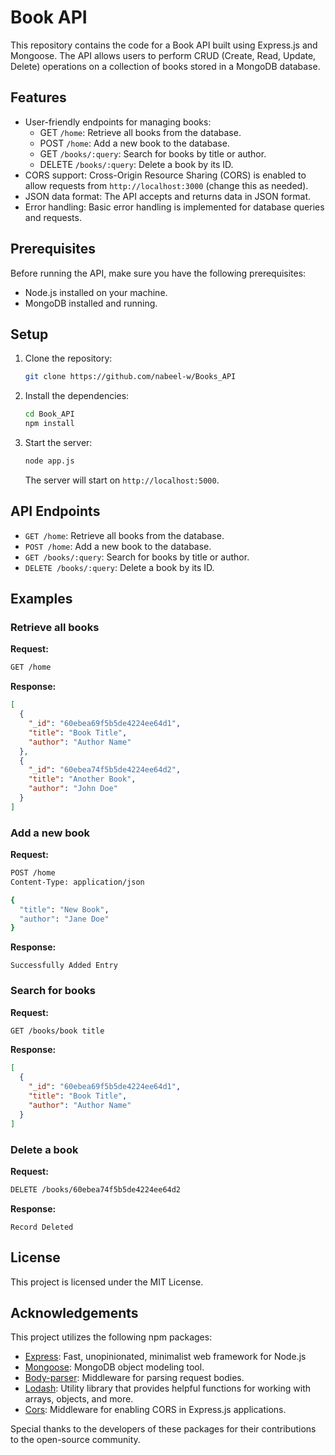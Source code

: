 # Book API

This repository contains the code for a Book API built using Express.js and Mongoose. The API allows users to perform CRUD (Create, Read, Update, Delete) operations on a collection of books stored in a MongoDB database.

## Features

- User-friendly endpoints for managing books:
  - GET `/home`: Retrieve all books from the database.
  - POST `/home`: Add a new book to the database.
  - GET `/books/:query`: Search for books by title or author.
  - DELETE `/books/:query`: Delete a book by its ID.
- CORS support: Cross-Origin Resource Sharing (CORS) is enabled to allow requests from `http://localhost:3000` (change this as needed).
- JSON data format: The API accepts and returns data in JSON format.
- Error handling: Basic error handling is implemented for database queries and requests.

## Prerequisites

Before running the API, make sure you have the following prerequisites:

- Node.js installed on your machine.
- MongoDB installed and running.

## Setup

1. Clone the repository:

   ```bash
   git clone https://github.com/nabeel-w/Books_API
   ```

2. Install the dependencies:

   ```bash
   cd Book_API
   npm install
   ```

3. Start the server:

   ```bash
   node app.js
   ```

   The server will start on `http://localhost:5000`.

## API Endpoints

- `GET /home`: Retrieve all books from the database.
- `POST /home`: Add a new book to the database.
- `GET /books/:query`: Search for books by title or author.
- `DELETE /books/:query`: Delete a book by its ID.

## Examples

### Retrieve all books

**Request:**

```bash
GET /home
```

**Response:**

```json
[
  {
    "_id": "60ebea69f5b5de4224ee64d1",
    "title": "Book Title",
    "author": "Author Name"
  },
  {
    "_id": "60ebea74f5b5de4224ee64d2",
    "title": "Another Book",
    "author": "John Doe"
  }
]
```

### Add a new book

**Request:**

```bash
POST /home
Content-Type: application/json

{
  "title": "New Book",
  "author": "Jane Doe"
}
```

**Response:**

```text
Successfully Added Entry
```

### Search for books

**Request:**

```bash
GET /books/book title
```

**Response:**

```json
[
  {
    "_id": "60ebea69f5b5de4224ee64d1",
    "title": "Book Title",
    "author": "Author Name"
  }
]
```

### Delete a book

**Request:**

```bash
DELETE /books/60ebea74f5b5de4224ee64d2
```

**Response:**

```text
Record Deleted
```

## License

This project is licensed under the MIT License.

## Acknowledgements

This project utilizes the following npm packages:

- [Express](https://www.npmjs.com/package/express): Fast, unopinionated, minimalist web framework for Node.js
- [Mongoose](https://www.npmjs.com/package/mongoose): MongoDB object modeling tool.
- [Body-parser](https://www.npmjs.com/package/body-parser): Middleware for parsing request bodies.
- [Lodash](https://www.npmjs.com/package/lodash): Utility library that provides helpful functions for working with arrays, objects, and more.
- [Cors](https://www.npmjs.com/package/cors): Middleware for enabling CORS in Express.js applications.

Special thanks to the developers of these packages for their contributions to the open-source community.
